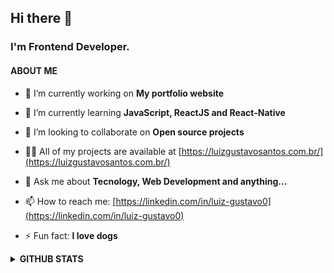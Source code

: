 ## Hi there 👋

### I'm Frontend Developer.

#### ABOUT ME

- 🔭 I’m currently working on **My portfolio website**

- 🌱 I’m currently learning **JavaScript, ReactJS and React-Native**

- 👯 I’m looking to collaborate on **Open source projects**

- 👨‍💻 All of my projects are available at [https://luizgustavosantos.com.br/](https://luizgustavosantos.com.br/)

- 💬 Ask me about **Tecnology, Web Development and anything...**

- 📫 How to reach me: [https://linkedin.com/in/luiz-gustavo0](https://linkedin.com/in/luiz-gustavo0)

- ⚡ Fun fact: **I love dogs**


<!-- #### LANGUAGES AND TOOLS
<p align="left"> <a href="https://www.w3schools.com/css/" target="_blank" rel="noreferrer"> <img src="https://raw.githubusercontent.com/devicons/devicon/master/icons/css3/css3-original-wordmark.svg" alt="css3" width="30" height="30"/> </a> <a href="https://expressjs.com" target="_blank" rel="noreferrer"> <img src="https://raw.githubusercontent.com/devicons/devicon/master/icons/express/express-original-wordmark.svg" alt="express" width="40" height="40"/> </a> <a href="https://www.w3.org/html/" target="_blank" rel="noreferrer"> <img src="https://raw.githubusercontent.com/devicons/devicon/master/icons/html5/html5-original-wordmark.svg" alt="html5" width="40" height="40"/> </a> <a href="https://developer.mozilla.org/en-US/docs/Web/JavaScript" target="_blank" rel="noreferrer"> <img src="https://raw.githubusercontent.com/devicons/devicon/master/icons/javascript/javascript-original.svg" alt="javascript" width="40" height="40"/> </a> <a href="https://nodejs.org" target="_blank" rel="noreferrer"> <img src="https://raw.githubusercontent.com/devicons/devicon/master/icons/nodejs/nodejs-original-wordmark.svg" alt="nodejs" width="40" height="40"/> </a> <a href="https://www.postgresql.org" target="_blank" rel="noreferrer"> <img src="https://raw.githubusercontent.com/devicons/devicon/master/icons/postgresql/postgresql-original-wordmark.svg" alt="postgresql" width="40" height="40"/> </a> <a href="https://reactjs.org/" target="_blank" rel="noreferrer"> <img src="https://raw.githubusercontent.com/devicons/devicon/master/icons/react/react-original-wordmark.svg" alt="react" width="40" height="40"/> </a> <a href="https://reactnative.dev/" target="_blank" rel="noreferrer"> <img src="https://reactnative.dev/img/header_logo.svg" alt="reactnative" width="40" height="40"/> </a> <a href="https://redux.js.org" target="_blank" rel="noreferrer"> <img src="https://raw.githubusercontent.com/devicons/devicon/master/icons/redux/redux-original.svg" alt="redux" width="40" height="40"/> </a> <a href="https://sass-lang.com" target="_blank" rel="noreferrer"> <img src="https://raw.githubusercontent.com/devicons/devicon/master/icons/sass/sass-original.svg" alt="sass" width="40" height="40"/> </a> <a href="https://www.typescriptlang.org/" target="_blank" rel="noreferrer"> <img src="https://raw.githubusercontent.com/devicons/devicon/master/icons/typescript/typescript-original.svg" alt="typescript" width="40" height="40"/> </a> <a href="https://webpack.js.org" target="_blank" rel="noreferrer"> <img src="https://raw.githubusercontent.com/devicons/devicon/d00d0969292a6569d45b06d3f350f463a0107b0d/icons/webpack/webpack-original-wordmark.svg" alt="webpack" width="40" height="40"/> </a> </p>
<br> -->
<details>
  <summary >
     <b>GITHUB STATS</b> 
    </summary>
  <br>
  

<span><img align="left" width='45%' height="200" src="https://github-readme-stats.vercel.app/api/top-langs?username=luiz-gustavo0&show_icons=true&locale=en&layout=compact" alt="luiz-gustavo0" /></span>

<span><img align="right" width='45%' height="200" src="https://github-readme-stats.vercel.app/api?username=luiz-gustavo0&show_icons=true&locale=en" alt="luiz-gustavo0" /></span>

<!-- <p><img align="center" width="30" height="30" src="https://github-readme-streak-stats.herokuapp.com/?user=luiz-gustavo0&" alt="luiz-gustavo0" /></p> -->
</details>






